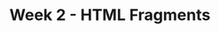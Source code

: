 ---
toc: true
layout: post
description: Practice with tagging
categories: [weeks]
title:  Week 2 - HTML Fragments
---